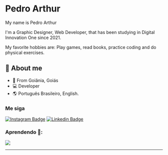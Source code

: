 # Pedro Arthur

My name is Pedro Arthur

I'm a  Graphic Designer, Web Developer, that has been studying in Digital Innovation One since 2021. 

My favorite hobbies are: Play games, read books, practice coding and do physical exercises.

## 🚀 About me

- 📍 From Goiânia, Goiás
- 💻 Developer 
- 🌎 Português Brasileiro, English.

### Me siga
  [![Instagram Badge](https://img.shields.io/badge/-Instagram-%23E4405F?style=for-the-badge&logo=instagram&logoColor=white&link=https://www.instagram.com/tassolacerda/)](https://www.instagram.com/my_name_is_baylo/?utm_medium=copy_link)  [![Linkedin Badge](https://img.shields.io/badge/-LinkedIn-%230077B5?style=for-the-badge&logo=linkedin&logoColor=white&link=https://www.linkedin.com/in/pedrobaylao/)](https://www.linkedin.com/in/pedrobaylao/) 
### Aprendendo :open_book::
 ![](https://img.shields.io/badge/JavaScript-F7DF1E?style=for-the-badge&logo=javascript&logoColor=black)
<hr>

